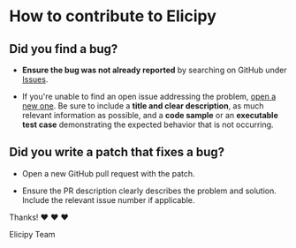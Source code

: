 # How to contribute to Elicipy

## **Did you find a bug?**

* **Ensure the bug was not already reported** by searching on GitHub under 
  [Issues](https://github.com/demichie/elicipy/issues).

* If you're unable to find an open issue addressing the problem, 
  [open a new one](https://github.com/demichie/elicipy/issues/new). Be sure 
  to include a **title and clear description**, as much relevant information 
  as possible, and a **code sample** or an **executable test case** 
  demonstrating the expected behavior that is not occurring.

## **Did you write a patch that fixes a bug?**

* Open a new GitHub pull request with the patch.

* Ensure the PR description clearly describes the problem and solution.
  Include the relevant issue number if applicable.

Thanks! :heart: :heart: :heart:

Elicipy Team
